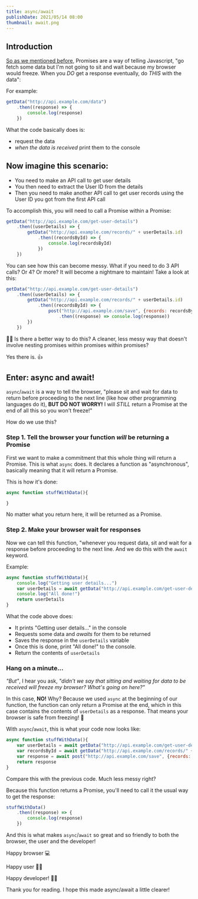 ```yaml
---
title: async/await
publishDate: 2021/05/14 08:00
thumbnail: await.png
---
```


## Introduction

[So as we mentioned before](/explained/promises), Promises are a way of telling Javascript, "go fetch some data but I'm not going to sit and wait because my browser would freeze. When you *DO* get a response eventually, do *THIS* with the data":

For example:

```js
getData("http://api.example.com/data")
    .then((response) => {
        console.log(response)
    })
```

What the code basically does is:
- request the data
- *when the data is received* print them to the console

## Now imagine this scenario:

- You need to make an API call to get user details
- You then need to extract the User ID from the details
- Then you need to make another API call to get user records using the User ID you got from the first API call

To accomplish this, you will need to call a Promise within a Promise:

```js
getData("http://api.example.com/get-user-details")
    .then((userDetails) => {
        getData("http://api.example.com/records/" + userDetails.id)
            .then((recordsById) => {
                console.log(recordsById)
            })
    })
```

You can see how this can become messy. What if you need to do 3 API calls? Or 4? Or more? It will become a nightmare to maintain! Take a look at this:

```js
getData("http://api.example.com/get-user-details")
    .then((userDetails) => {
        getData("http://api.example.com/records/" + userDetails.id)
            .then((recordsById) => {
                post("http://api.example.com/save", {records: recordsById})
                    .then((response) => console.log(response))
        })
    })
```

🤷‍♂️ Is there a better way to do this? A cleaner, less messy way that doesn't involve nesting promises within promises within promises?

Yes there is. 👍

## Enter: async and await!

`async`/`await` is a way to tell the browser, "please sit and wait for data to return before proceeding to the next line (like how other programming languages do it), **BUT DO NOT WORRY!** I will *STILL* return a Promise at the end of all this so you won't freeze!"

How do we use this? 

### Step 1. Tell the browser your function *will* be returning a Promise

First we want to make a commitment that this whole thing will return a Promise. This is what `async` does. It declares a function as "asynchronous", basically meaning that it will return a Promise.

This is how it's done:

```js
async function stuffWithData(){

}
```

No matter what you return here, it will be returned as a Promise.

### Step 2. Make your browser wait for responses

Now we can tell this function, "whenever you request data, sit and wait for a response before proceeding to the next line. And we do this with the `await` keyword.

Example:

```js
async function stuffWithData(){
    console.log("Getting user details...")
    var userDetails = await getData("http://api.example.com/get-user-details")
    console.log("All done!")
    return userDetails
}
```

What the code above does:

- It prints "Getting user details..." in the console
- Requests some data and *awaits* for them to be returned
- Saves the response in the `userDetails` variable
- Once this is done, print "All done!" to the console.
- Return the contents of `userDetails`

### Hang on a minute...

*"But"*, I hear you ask, *"didn't we say that sitting and waiting for data to be received will freeze my browser? What's going on here?"*

In this case, **NO!** Why? Because we used `async` at the beginning of our function, the function can only return a Promise at the end, which in this case contains the contents of `userDetails` as a response. That means your browser is safe from freezing! 🙌

With `async`/`await`, this is what your code now looks like: 

```js
async function stuffWithData(){
    var userDetails = await getData("http://api.example.com/get-user-details")
    var recordsById = await getData("http://api.example.com/records/" + userDetails.id)
    var response = await post("http://api.example.com/save", {records: recordsById})
    return response
}
```

Compare this with the previous code. Much less messy right?

Because this function returns a Promise, you'll need to call it the usual way to get the response:

```js
stuffWithData()
    .then((response) => {
        console.log(response)
    })
```

And this is what makes `async`/`await` so great and so friendly to both the browser, the user and the developer!

Happy browser 💻

Happy user 💁‍♂️

Happy developer! 👨‍💻

Thank you for reading. I hope this made async/await a little clearer!

